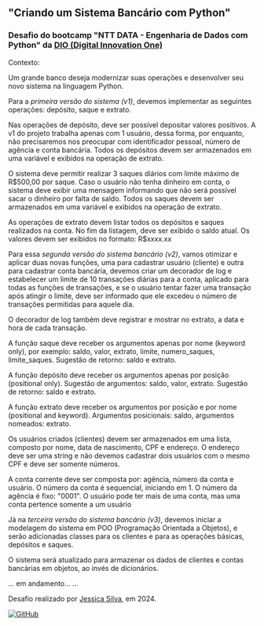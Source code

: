 ## "Criando um Sistema Bancário com Python"

### Desafio do bootcamp "NTT DATA - Engenharia de Dados com Python" da [DIO (Digital Innovation One)](https://web.dio.me/home)

Contexto:

Um grande banco deseja modernizar suas operações e desenvolver seu novo sistema na linguagem Python.

Para a *primeira versão do sistema (v1)*, devemos implementar as seguintes operações: depósito, saque e extrato.

Nas operações de depósito, deve ser possível depositar valores positivos. A v1 do projeto trabalha apenas com 1 usuário, dessa forma, por enquanto, não precisaremos nos preocupar com identificador pessoal, número de agência e conta bancária. Todos os depósitos devem ser armazenados em uma variável e exibidos na operação de extrato.

O sistema deve permitir realizar 3 saques diários com limite máximo de R$500,00 por saque. Caso o usuário não tenha dinheiro em conta, o sistema deve exibir uma mensagem informando que não será possível sacar o dinheiro por falta de saldo. Todos os saques devem ser armazenados em uma variável e exibidos na operação de extrato.

As operações de extrato devem listar todos os depósitos e saques realizados na conta. No fim da listagem, deve ser exibido o saldo atual. Os valores devem ser exibidos no formato: R$xxxx.xx

Para essa *segunda versão do sistema bancário (v2)*, vamos otimizar e aplicar duas novas funções, uma para cadastrar usuário (cliente) e outra para cadastrar conta bancária, devemos criar um decorador de log e estabelecer um limite de 10 transações diárias para a conta, aplicado para todas as funções de transações, e se o usuário tentar fazer uma transação após atingir o limite, deve ser informado que ele excedeu o número de transações permitidas para aquele dia.

O decorador de log também deve registrar e mostrar no extrato, a data e hora de cada transação.

A função saque deve receber os argumentos apenas por nome (keyword only), por exemplo: saldo, valor, extrato, limite, numero_saques, limite_saques. Sugestão de retorno: saldo e extrato.

A função depósito deve receber os argumentos apenas por posição (positional only). Sugestão de argumentos: saldo, valor, extrato. Sugestão de retorno: saldo e extrato.

A função extrato deve receber os argumentos por posição e por nome (positional and keyword). Argumentos posicionais: saldo, argumentos nomeados: extrato.

Os usuários criados (clientes) devem ser armazenados em uma lista, composto por nome, data de nascimento, CPF e endereço. O endereço deve ser uma string e não devemos cadastrar dois usuários com o mesmo CPF e deve ser somente números.

A conta corrente deve ser composta por: agência, número da conta e usuário. O número da conta é sequencial, iniciando em 1. O número da agência é fixo: "0001". O usuário pode ter mais de uma conta, mas uma conta pertence somente a um usuário

Já na *terceira versão do sistema bancário (v3)*, devemos iniciar a modelagem do sistema em POO (Programação Orientada a Objetos), e serão adicionadas classes para os clientes e para as operações básicas, depósitos e saques.

O sistema será atualizado para armazenar os dados de clientes e contas bancárias em objetos, ao invés de dicionários.

...
em andamento...
...


Desafio realizado por [Jessica Silva](https://www.linkedin.com/in/sdsjessica/), em 2024.

[![GitHub](https://img.shields.io/badge/GitHub-100000?style=for-the-badge&logo=github&logoColor=white)](https://github.com/jessicasilvacodes)
